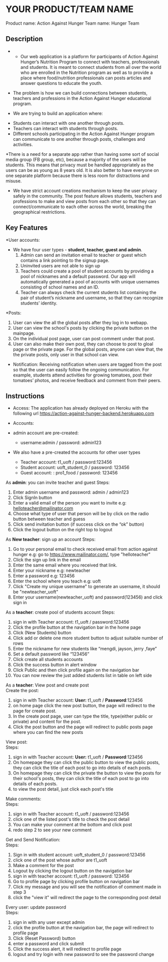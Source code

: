 # YOUR PRODUCT/TEAM NAME
Product name: Action Against Hunger
Team name: Hunger Team

## Description
* - Our web application is a platform for participants of Action Against Hunger’s Nutrition Program to connect with teachers, professionals and  students. It is meant to connect students from all over the world who are enrolled in the Nutrition program as well as to provide a place where food/nutrition professionals can posts articles and answer questions to educate the youth.

* The problem is how we can build connections between students, teachers and professions in the Action Against Hunger educational program.

- We are trying to build an application where:
* Students can interact with one another through posts.
* Teachers can interact with students through posts.
* Different schools participating in the Action Against Hunger program can communicate to one another through posts, challenges and activities.

*There is a need for a separate app rather than having some sort of social media group (FB group, etc), because a majority of the users will be students. This means that privacy must be handled appropriately as the users can be as young as 8 years old. It is also better to have everyone on one separate platform because there is less room for distractions and misuse.


* We have strict account creations mechanism to keep the user privacy safely in the community. The post feature allows students, teachers and professions to make and view posts from each other so that they can connect/communicate to each other across the world, breaking the geographical restrictions.


## Key Features
*User accounts:
- We have four user types - **student, teacher, guest and admin**.
    1. Admin can send an invitation email to teacher or guest which contains a link pointing to the signup page.
    2. Uninvited users are not able to sign up
    3. Teachers could create a pool of student accounts by providing a pool of nicknames and a default password. Our app will automatically generated a pool of accounts with unique usernames consisting of school names and an ID.
    4. Teacher can always check the current students list containing the pair of  student’s nickname and username, so that they can recognize students’ identity.

*Posts:
1. User can view the all the global posts after they log in to webapp.
2. User can view the school's posts by clicking the private button on the mainpage.
3. On the individual post page, user can post comment under that post.
4. User can also make their own post, they can choose to post to gloal page or the private page. For the global posts, anyone can view that, the the private posts, only user in that school can view.

*  Notification: Receiving notification when users are tagged from the post so that the user can easily follow the ongoing communication. For example, students attend activities for growing tomatoes, post their tomatoes’ photos, and receive feedback and comment from their peers.



## Instructions
- Access:
    The application has already deployed on Heroku with the following url
    https://action-against-hunger-backend.herokuapp.com

- Accounts:
- admin account are pre-created:
    - username:admin / password: admin123
- We also have a pre-created the accounts for other user types  
    - Teacher account: t1_uoft / password:123456  
    - Student account: uoft_student_0 / password: 123456  
    - Guest account: : pro1_food / password: 123456  


As **admin**: you can invite teacher and guest
Steps:
1. Enter admin username and password: admin / admin123
2. Click SignIn button
3. Enter a valid email of the person you want to invite
    e.g: helloteacher@mailinator.com
4. Choose what type of user that person will be by click on the radio button between teacher and guess
5. Click send invitation button (if success click on the “ok” button)
6. Click the logout button on the right top to logout

As **New teacher**: sign up an account
Steps:
1. Go to your personal email to check received email from action against hunger
e.g: go to https://www.mailinator.com/, type "helloteacher"
2. Click the sign up link in the email
3. Enter the same email where you received that link.
4. Enter your nickname
e.g: newteacher
5. Enter a password
e.g: 123456
6. Enter the school where you teach
e.g: uoft
7. Click "Create my unique username" to generate an username, it should be "newteacher_uoft"
8. Enter your username(newteacher_uoft) and password(123456) and click sign in

As a **teacher**: create pool of students account
Steps:
1. sign in with Teacher account: t1_uoft / password:123456
2. Click the profile button at the navigation bar in the home page
3. Click (New Students) button
4. Click add or delete one more student button to adjust suitable number of rows
5. Enter the nickname for new students like “mengdi, jayson, jerry ,faye”
6. Set a default password like “123456”
7. Click create all students accounts
8. Click the success button in alert window
9. Click Public and then click profile again on the navigation bar
9. You can now review the just added students list in table on left side


As a **teacher**: View post and create post     
Create the post:    
   1. sign in with Teacher account: **User:** t1_uoft / **Password**:123456
   2. on home page click the new post button, the page will redirect to the page for create post.
   3. In the create post page, user can type the title, type(either public or private) and content for the post.
   4. Click the post button and the page will redirect to public posts page where you can find the new posts

View post:  
Steps:  
   1. sign in with Teacher account: **User:** t1_uoft / **Password**:123456  
   2. On homepage they can click the public button to view the public posts, they can click the title of each post to go into details of each posts.
   3. On homepage they can click the private the button to view the posts for their school's posts, they can click the title of each post to go into details of each posts.
   4. to view the post detail, just click each post's title

 
Make comments:  
Steps:  
   1. sign in with Teacher account: t1_uoft / password:123456
   2. click one of the listed post's title to check the post detail  
   3. You can make your comment at the bottom and click post
   4. redo step 2 to see your new comment
   
Get and Send Notification:  
Steps:  
 1.  Sign in with student account: uoft_student_0 / password:123456  
 2.  click one of the post whose author are t1_uoft  
 3.  Make a comment for the post  
 4.  Logout by clicking the logout button on the navigation bar  
 5.  sign in with teacher account: t1_uoft / password: 123456  
 6.  Go to profile page by clicking profile button on navigation bar  
 7.  Click my message and you will see the notification of comment made in step 3      
 8. click the "view it" will redirect the page to the corresponding post detail    

Every user:  update password  
Steps:  
 1. sign in with any user except admin
 2. click the profile button at the navigation bar, the page will redirect to profile page
 3. Click (Reset Password) button
 4. enter a password and click submit
 5. Click the success alert, it will redirect to profile page
 6. logout and try login with new password to see the password change
 


